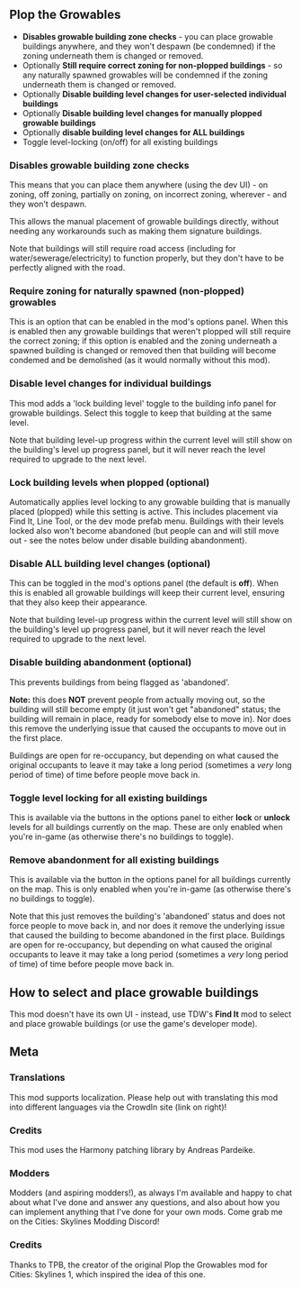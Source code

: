 ## Plop the Growables
- **Disables growable building zone checks** - you can place growable buildings anywhere, and they won't despawn (be condemned) if the zoning underneath them is changed or removed.
- Optionally **Still require correct zoning for non-plopped buildings** - so any naturally spawned growables will be condemned if the zoning underneath them is changed or removed.
- Optionally **Disable building level changes for user-selected individual buildings**
- Optionally **Disable building level changes for manually plopped growable buildings**
- Optionally **disable building level changes for ALL buildings**
- Toggle level-locking (on/off) for all existing buildings

### Disables growable building zone checks
This means that you can place them anywhere (using the dev UI) - on zoning, off zoning, partially on zoning, on incorrect zoning, wherever - and they won't despawn.

This allows the manual placement of growable buildings directly, without needing any workarounds such as making them signature buildings.

Note that buildings will still require road access (including for water/sewerage/electricity) to function properly, but they don't have to be perfectly aligned with the road.

### Require zoning for naturally spawned (non-plopped) growables
This is an option that can be enabled in the mod's options panel.  When this is enabled then any growable buildings that weren't plopped will still require the correct zoning; if this option is enabled and the zoning underneath a spawned building is changed or removed then that building will become condemed and be demolished (as it would normally without this mod).

### Disable level changes for individual buildings
This mod adds a 'lock building level' toggle to the building info panel for growable buildings.  Select this toggle to keep that building at the same level.

Note that building level-up progress within the current level will still show on the building's level up progress panel, but it will never reach the level required to upgrade to the next level.

### Lock building levels when plopped (optional)
Automatically applies level locking to any growable building that is manually placed (plopped) while this setting is active.  This includes placement via Find It, Line Tool, or the dev mode prefab menu.  Buildings with their levels locked also won't become abandoned (but people can and will still move out - see the notes below under disable building abandonment).

### Disable ALL building level changes (optional)
This can be toggled in the mod's options panel (the default is **off**).  When this is enabled all growable buildings will keep their current level, ensuring that they also keep their appearance.

Note that building level-up progress within the current level will still show on the building's level up progress panel, but it will never reach the level required to upgrade to the next level.

### Disable building abandonment (optional)
This prevents buildings from being flagged as 'abandoned'.

**Note:** this does **NOT** prevent people from actually moving out, so the building will still become empty (it just won't get "abandoned" status; the building will remain in place, ready for somebody else to move in).   Nor does this remove the underlying issue that caused the occupants to move out in the first place.

Buildings are open for re-occupancy, but depending on what caused the original occupants to leave it may take a long period (sometimes a *very* long period of time) of time before people move back in.

### Toggle level locking for all existing buildings
This is available via the buttons in the options panel to either **lock** or **unlock** levels for all buildings currently on the map.  These are only enabled when you're in-game (as otherwise there's no buildings to toggle).

### Remove abandonment for all existing buildings
This is available via the button in the options panel for all buildings currently on the map.  This is only enabled when you're in-game (as otherwise there's no buildings to toggle).

Note that this just removes the building's 'abandoned' status and does not force people to move back in, and nor does it remove the underlying issue that caused the building to become abandoned in the first place.  Buildings are open for re-occupancy, but depending on what caused the original occupants to leave it may take a long period (sometimes a *very* long period of time) of time before people move back in.

## How to select and place growable buildings
This mod doesn't have its own UI - instead, use TDW's **Find It** mod to select and place growable buildings (or use the game's developer mode).

## Meta
### Translations
This mod supports localization. Please help out with translating this mod into different languages via the CrowdIn site (link on right)!

### Credits
This mod uses the Harmony patching library by Andreas Pardeike.

### Modders
Modders (and aspiring modders!), as always I'm available and happy to chat about what I've done and answer any questions, and also about how you can implement anything that I've done for your own mods. Come grab me on the Cities: Skylines Modding Discord!

### Credits
Thanks to TPB, the creator of the original Plop the Growables mod for Cities: Skylines 1, which inspired the idea of this one.